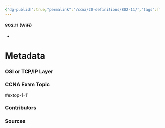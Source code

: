 ```yaml
---
{"dg-publish":true,"permalink":"/ccna/20-definitions/802-11/","tags":["defs_ccna"],"created":"2023-11-12T18:29:11.392-08:00","updated":"2023-11-13T08:13:33.216-08:00"}
---
```


#### 802.11 (WiFi)
- 







# Metadata
### OSI or TCP/IP Layer

### CCNA Exam Topic
#extop-1-11
### Contributors

### Sources

